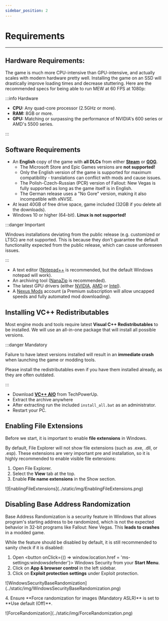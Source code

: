 ```yaml
---
sidebar_position: 2
---
```


# Requirements

---

## Hardware Requirements:

The game is much more CPU-intensive than GPU-intensive, and actually scales with modern hardware pretty well. Installing the game on an SSD will drastically improve loading times and decrease stuttering. Here are the recommended specs for being able to run MEW at 60 FPS at 1080p:

:::info Hardware

- **CPU:** Any quad-core processor (2.5GHz or more).
- **RAM:** 8GB or more.
- **GPU:** Matching or surpassing the performance of NVIDIA's 600 series or AMD's 5500 series.

:::

## Software Requirements

- An **English** copy of the game with **all DLCs** from either **[Steam](https://store.steampowered.com/sub/13435/)** or **[GOG](https://www.gog.com/en/game/fallout_new_vegas_ultimate_edition)**.
    - The Microsoft Store and Epic Games versions are **not supported!**
    - Only the English version of the game is supported for maximum compatibility - translations can conflict with mods and cause issues.
    - The Polish-Czech-Russian (PCR) version of Fallout: New Vegas is fully supported as long as the game itself is in English.
    - The German release uses a "No Gore" version, making it also incompatible with xNVSE.
- At least 40GB of free drive space, game included (32GB if you delete all the downloads).
- Windows 10 or higher (64-bit). **Linux is not supported!**

:::danger Important 

Windows installations deviating from the public release (e.g. customized or LTSC) are not supported. This is because they don't guarantee the default functionality expected from the public release, which can cause unforeseen issues.

:::

- A text editor ([Notepad++](https://notepad-plus-plus.org/) is recommended, but the default Windows notepad will work).
- An archiving tool ([NanaZip](https://apps.microsoft.com/store/detail/nanazip/9N8G7TSCL18R?hl=en-us&gl=us) is recommended).
- The latest GPU drivers (either [NVIDIA](https://www.nvidia.com/Download/index.aspx), [AMD](https://www.amd.com/en/support) or [Intel](https://www.intel.com/content/www/us/en/search.html#q=&sort=relevancy&f:@tabfilter=[Downloads]&f:@stm_10385_en=[Graphics])).
- A [Nexus Mods](https://users.nexusmods.com/register) account (a Premium subscription will allow uncapped speeds and fully automated mod downloading).



## Installing VC++ Redistributables
Most engine mods and tools require latest **Visual C++ Redistributables** to be installed. We will use an all-in-one package that will install all possible versions.

:::danger Mandatory

Failure to have latest versions installed will result in an **immediate crash** when launching the game or modding tools.

Please install the redistributables even if you have them installed already, as they are often outdated.

:::

- Download **[VC++ AIO](https://www.techpowerup.com/download/visual-c-redistributable-runtime-package-all-in-one/)** from TechPowerUp.
- Extract the archive anywhere
- After extracting run the included `install_all.bat` as an administrator.
- Restart your PC.


## Enabling File Extensions
Before we start, it is important to enable **file extensions** in Windows.

By default, File Explorer will not show file extensions (such as .exe, .dll, or .esp). These extensions are very important pre and installation, so it is highly recommended to enable visible file extensions:

1. Open File Explorer.
2. Select the **View** tab at the top.
3. Enable **File name extensions** in the Show section.
<p>![EnablingFileExtensions](../static/img/EnablingFileExtensions.png)</p>


## Disabling Base Address Randomization

Base Address Randomization is a security feature in Windows that allows program's starting address to be randomized, which is not the expected behavior in 32-bit programs like Fallout: New Vegas. This **leads to crashes** in a modded game.

While the feature should be disabled by default, it is still recommended to sanity check if it is disabled:

1. Open <button onClick={() => window.location.href = 'ms-settings:windowsdefender'}> Windows Security </button> from your **Start Menu**. 
2. Click on **App & browser control** in the left sidebar.
3. Click on **Exploit protection settings** under Exploit protection.
<p>![WindowsSecurityBaseRandomization](../static/img/WindowsSecurityBaseRandomization.png)</p>
4. Ensure **Force randomization for images (Mandatory ASLR)** is set to **Use default (Off)**.
<p>![ForceRandomization](../static/img/ForceRandomization.png)</p>



